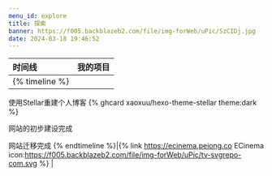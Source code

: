 ```yaml
---
menu_id: explore
title: 探索
banner: https://f005.backblazeb2.com/file/img-forWeb/uPic/SzCIDj.jpg
date: 2024-03-18 19:46:52
---
```


|时间线|我的项目|
|:---|:---|
|{% timeline %}
<!-- node 2024 年 2 月 13 日 -->
使用Stellar重建个人博客
{% ghcard xaoxuu/hexo-theme-stellar theme:dark %}
<!-- node 2024 年 2 月 15 日 -->
网站的初步建设完成
<!-- node 2024 年 2 月 17 日 -->
网站迁移完成
{% endtimeline %}|{% link https://ecinema.peiong.co ECinema icon:https://f005.backblazeb2.com/file/img-forWeb/uPic/tv-svgrepo-com.svg %} |


